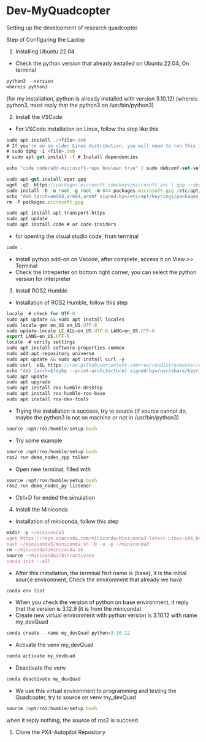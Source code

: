 # Dev-MyQuadcopter
Setting up the development of research quadcopter.

Step of Configuring the Laptop

1. Installing Ubuntu 22.04
- Check the python version that already installed on Ubuntu 22.04, On terminal
```javascript
python3 --version
whereis python3
```
(for my installation, python is already installed with version 3.10.12)
(whereis python3, must reply that the python3 on /usr/bin/python3)

2. Install the VSCode
- For VSCode installation on Linux, follow the step like this
```javascript
sudo apt install ./<file>.deb
# If you're on an older Linux distribution, you will need to run this instead:
# sudo dpkg -i <file>.deb
# sudo apt-get install -f # Install dependencies
```
```javascript
echo "code code/add-microsoft-repo boolean true" | sudo debconf-set-selections
```
```javascript
sudo apt-get install wget gpg
wget -qO- https://packages.microsoft.com/keys/microsoft.asc | gpg --dearmor > packages.microsoft.gpg
sudo install -D -o root -g root -m 644 packages.microsoft.gpg /etc/apt/keyrings/packages.microsoft.gpg
echo "deb [arch=amd64,arm64,armhf signed-by=/etc/apt/keyrings/packages.microsoft.gpg] https://packages.microsoft.com/repos/code stable main" |sudo tee /etc/apt/sources.list.d/vscode.list > /dev/null
rm -f packages.microsoft.gpg
```
```javascript
sudo apt install apt-transport-https
sudo apt update
sudo apt install code # or code-insiders
```
- for opening the visual studio code, from terminal
```javascript
code .
```
- Install python add-on on Vscode, after complete, access it on View >> Terminal
- Check the Intreperter on bottom right corner, you can select the python version for interpreter

3. Install ROS2 Humble
- Installation of ROS2 Humble, follow this step
```javascript
locale  # check for UTF-8
sudo apt update && sudo apt install locales
sudo locale-gen en_US en_US.UTF-8
sudo update-locale LC_ALL=en_US.UTF-8 LANG=en_US.UTF-8
export LANG=en_US.UTF-8
locale  # verify settings
sudo apt install software-properties-common
sudo add-apt-repository universe
sudo apt update && sudo apt install curl -y
sudo curl -sSL https://raw.githubusercontent.com/ros/rosdistro/master/ros.key -o /usr/share/keyrings/ros-archive-keyring.gpg
echo "deb [arch=$(dpkg --print-architecture) signed-by=/usr/share/keyrings/ros-archive-keyring.gpg] http://packages.ros.org/ros2/ubuntu $(. /etc/os-release && echo $UBUNTU_CODENAME) main" | sudo tee /etc/apt/sources.list.d/ros2.list > /dev/null
sudo apt update
sudo apt upgrade
sudo apt install ros-humble-desktop
sudo apt install ros-humble-ros-base
sudo apt install ros-dev-tools
```
- Trying the installation is success, try to source (if source cannot do, maybe the python3 is not on machine or not in /usr/bin/python3)
```javascript
source /opt/ros/humble/setup.bash
```
- Try some example
```javascript
source /opt/ros/humble/setup.bash
ros2 run demo_nodes_cpp talker
```
- Open new terminal, filled with
```javascript
source /opt/ros/humble/setup.bash
ros2 run demo_nodes_py listener
```
- Ctrl+D for ended the simulation

4. Install the Miniconda
- Installation of miniconda, follow this step
```javascript
mkdir -p ~/miniconda3
wget https://repo.anaconda.com/miniconda/Miniconda3-latest-Linux-x86_64.sh -O ~/miniconda3/miniconda.sh
bash ~/miniconda3/miniconda.sh -b -u -p ~/miniconda3
rm ~/miniconda3/miniconda.sh
source ~/miniconda3/bin/activate
conda init --all
```
- After this installation, the terminal fisrt name is (base), it is the initial source environment, Check the environment that already we have
```javascript
conda env list
```
- When you check the version of python on base environment, it reply thet the version is 3.12.9 (it is from the miniconda)
- Create new virtual environment with python version is 3.10.12 with name my_devQuad
```javascript
conda create --name my_devQuad python=3.10.12
```
- Activate the venv my_devQuad
```javascript
conda activate my_devQuad
```
- Deactivate the venv
```javascript
conda deactivate my_devQuad
```
- We use this virtual environment to programming and testing the Quadcopter, try to source on venv my_devQuad
```javascript
source /opt/ros/humble/setup.bash
```
when it  reply nothing, the source of ros2 is succeed

5. Clone the PX4-Autopilot Repository
